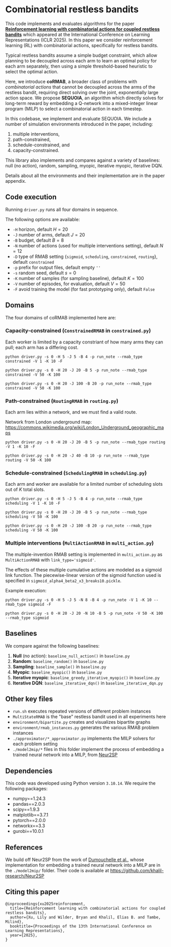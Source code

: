 # Combinatorial restless bandits

This code implements and evaluates algorithms for the paper [**Reinforcement learning with combinatorial actions for coupled restless bandits**]() which appeared at the International Conference on Learning Representations (ICLR 2025). In this paper we consider reinforcement learning (RL) with combinatorial actions, specifically for restless bandits.

Typical restless bandits assume a simple budget constraint, which allow planning to be decoupled across each arm to learn an optimal policy for each arm separately, then using a simple threshold-based heuristic to select the optimal action. 

Here, we introduce **coRMAB**, a broader class of problems with _combinatorial actions_ that cannot be decoupled across the arms of the restless bandit, requiring direct solving over the joint, exponentially large action space. We propose **SEQUOIA**, an algorithm which directly solves for long-term reward by embedding a Q-network into a mixed-integer linear program (MILP) to select a combinatorial action in each timestep. 

In this codebase, we implement and evaluate SEQUOIA. We include a number of simulation environments introduced in the paper, including:

1. multiple interventions,
2. path-constrained,
3. schedule-constrained, and
4. capacity-constrained.

This library also implements and compares against a variety of baselines:  null (no action), random, sampling, myopic, iterative myopic, iterative DQN.

Details about all the environments and their implementation are in the paper appendix.


## Code execution

Running `driver.py` runs all four domains in sequence.

The following options are available:

*  `-H` horizon, default $H=20$
*  `-J` number of arms, default $J=20$
*  `-B` budget, default $B=8$
*  `-N` number of actions (used for multiple interventions setting), default $N=12$
*  `-D` type of RMAB setting {`sigmoid`, `scheduling`, `constrained`, `routing`}, default `constrained`
*  `-p` prefix for output files, default empty `''`
*  `-s` random seed, default $s=0$
*  `-K` number of samples (for sampling baseline), default $K=100$
*  `-V` number of episodes, for evaluation, default $V=50$
*  `-F` avoid training the model (for fast prototyping only), default `False`


## Domains

The four domains of coRMAB implemented here are:


### **Capacity-constrained** (`ConstrainedRMAB` in `constrained.py`)

Each worker is limited by a capacity constriant of how many arms they can pull; each arm has a differing cost.

```
python driver.py -s 0 -H 5 -J 5 -B 4 -p run_note --rmab_type constrained -V 1 -K 10 -F

python driver.py -s 0 -H 20 -J 20 -B 5 -p run_note --rmab_type constrained -V 50 -K 100

python driver.py -s 0 -H 20 -J 100 -B 20 -p run_note --rmab_type constrained -V 50 -K 100
```


###  **Path-constrained**  (`RoutingRMAB` in `routing.py`)  

Each arm lies within a network, and we must find a valid route.

Network from London underground map: https://commons.wikimedia.org/wiki/London_Underground_geographic_maps

```
python driver.py -s 0 -H 20 -J 20 -B 5 -p run_note --rmab_type routing -V 1 -K 10 -F

python driver.py -s 0 -H 20 -J 40 -B 10 -p run_note --rmab_type routing -V 50 -K 100
```


###  **Schedule-constrained** (`SchedulingRMAB` in `scheduling.py`)

Each arm and worker are available for a limited number of scheduling slots out of $K$ total slots.

```
python driver.py -s 0 -H 5 -J 5 -B 4 -p run_note --rmab_type scheduling -V 1 -K 10 -F

python driver.py -s 0 -H 20 -J 20 -B 5 -p run_note --rmab_type scheduling -V 50 -K 100

python driver.py -s 0 -H 20 -J 100 -B 20 -p run_note --rmab_type scheduling -V 50 -K 100
```

  
### **Multiple interventions**  (`MultiActionRMAB` in `multi_action.py`)

The multiple-invention RMAB setting is implemented in `multi_action.py` as `MultiActionRMAB` with `link_type='sigmoid'`.

The effects of these multiple cumulative actions are modeled as a sigmoid link function. The piecewise-linear version of the sigmoid function used is specified in `sigmoid_alpha4_beta2_x3_breaks10.pickle`.

Example execution:
```
python driver.py -s 0 -H 5 -J 5 -N 8 -B 4 -p run_note -V 1 -K 10 --rmab_type sigmoid -F

python driver.py -s 0 -H 20 -J 20 -N 10 -B 5 -p run_note -V 50 -K 100 --rmab_type sigmoid
```


## Baselines

We compare against the following baselines:

1. **Null** (no action): `baseline_null_action()` in `baseline.py`
1. **Random**: `baseline_random()` in `baseline.py`
1. **Sampling**: `baseline_sample()` in `baseline.py`
1. **Myopic**: `baseline_myopic()` in `baseline.py`
1. **Iterative myopic**: `baseline_greedy_iterative_myopic()` in `baseline.py`
1. **Iterative DQN**: `baseline_iterative_dqn()` in `baseline_iterative_dqn.py`


## Other key files

* `run.sh` executes repeated versions of different problem instances
* `MultiStateRMAB` is the "base" restless bandit used in all experiments here
* `environment/bipartite.py` creates and visualizes bipartite graphs
* `environment/rmab_instances.py` generates the various RMAB problem instances
* `./approximator/*_approximator.py`  implements the MILP solvers for each problem setting
* `./model2mip/*` files in this folder implement the process of embedding a trained neural network into a MILP, from [Neur2SP](https://github.com/khalil-research/Neur2SP)

  
  

## Dependencies

This code was developed using Python version `3.10.14`. We require the following packages:

- numpy==1.24.3
- pandas==2.0.3
- scipy==1.9.3
- matplotlib==3.7.1
- pytorch==2.0.0
- networkx==3.3
- gurobi==10.0.1


## References

We build off Neur2SP from the work of [Dumouchelle et al.](https://arxiv.org/pdf/2205.12006), whose implementation for embedding a trained neural network into a MILP are in the `./model2mip/` folder. Their code is available at https://github.com/khalil-research/Neur2SP



## Citing this paper

```
@inproceedings{xu2025reinforcement,
  title={Reinforcement learning with combinatorial actions for coupled restless bandits},
  author={Xu, Lily and Wilder, Bryan and Khalil, Elias B. and Tambe, Milind},
  booktitle={Proceedings of the 13th International Conference on Learning Representations},
  year={2025},
}
```
